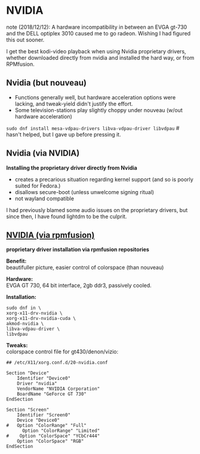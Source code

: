 # NVIDIA
note (2018/12/12): A hardware incompatibility in between an EVGA gt-730 and the DELL optiplex 3010 caused me to go radeon. Wishing I had figured this out sooner.

I get the best kodi-video playback when using Nvidia proprietary drivers, whether downloaded directly from nvidia and installed the hard way, or from RPMfusion.  

## Nvidia (but nouveau)

- Functions generally well, but hardware acceleration options were lacking, and tweak-yield didn't justify the effort.  
- Some television-stations play slightly choppy under nouveau (w/out hardware acceleration)  

`sudo dnf install mesa-vdpau-drivers libva-vdpau-driver libvdpau` # hasn't helped, but I gave up before pressing it.

## Nvidia (via NVIDIA)
**Installing the proprietary driver directly from Nvidia**  

 - creates a precarious situation regarding kernel support (and so is poorly suited for Fedora.)
 - disallows secure-boot (unless unwelcome signing ritual)
 - not wayland compatible

I had previously blamed some audio issues on the proprietary drivers, but since then, I have found lightdm to be the culprit.

## [NVIDIA (via rpmfusion)](https://rpmfusion.org/Howto/NVIDIA#Current_GeForce.2FQuadro.2FTesla)
**proprietary driver installation via rpmfusion repositories**

**Benefit:**  
beautifuller picture, easier control of colorspace (than nouveau)

**Hardware:**  
EVGA GT 730, 64 bit interface, 2gb ddr3, passively cooled.

**Installation:**  
```
sudo dnf in \
xorg-x11-drv-nvidia \
xorg-x11-drv-nvidia-cuda \
akmod-nvidia \
libva-vdpau-driver \
libvdpau
```

**Tweaks:**  
colorspace control file for gt430/denon/vizio:
```
## /etc/X11/xorg.conf.d/20-nvidia.conf

Section "Device"
	Identifier "Device0"
	Driver "nvidia"
	VendorName "NVIDIA Corporation"
	BoardName "GeForce GT 730"
EndSection

Section "Screen"
	Identifier "Screen0"
	Device "Device0"
#	Option "ColorRange" "Full"
	  Option "ColorRange" "Limited"
#	 Option "ColorSpace" "YCbCr444"
	Option "ColorSpace" "RGB"
EndSection
```


